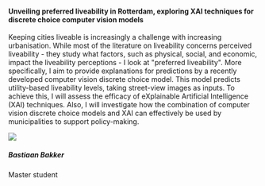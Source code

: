 <div class="row">
  <div class="col-sm-8">
    <h4 id="bastiaan-bakker">Unveiling preferred liveability in Rotterdam, exploring XAI techniques for discrete choice computer vision models</h4>
    <p>
      Keeping cities liveable is increasingly a challenge with increasing urbanisation. While most of the literature on liveability concerns perceived liveability - they study what factors, such as physical, social, and economic, impact the liveability perceptions - I look at "preferred liveability". More specifically, I aim to provide explanations for predictions by a recently developed computer vision discrete choice model. This model predicts utility-based liveability levels, taking street-view images as inputs. To achieve this, I will assess the efficacy of eXplainable Artificial Intelligence (XAI) techniques. Also, I will investigate how the combination of computer vision discrete choice models and XAI can effectively be used by municipalities to support policy-making.
    </p>
  </div>

  <div class="col-sm-4">
    <div class="card contact-card">
      <div class="row g-0">
        <div class="col-sm-3">
          <!-- <a href="https://www.tudelft.nl/en/"> -->
            <img src="{{ 'master-projects/avatars/bastiaan.jpg' | relative_url }}" class="contact-avatar">
          <!-- </a> -->
        </div>
        <div class="col-sm-9 gx-sm-3">
          <div class="card-body">
            <h5 class="card-title">Bastiaan Bakker</h5>
            <p class="card-text">
              Master student<br>
              <!-- <a href="mailto:mail@tudelft.nl">some.address@student.tudelft.nl</a> -->
            </p>
          </div>
        </div>
      </div>
    </div>
  </div>

</div>

